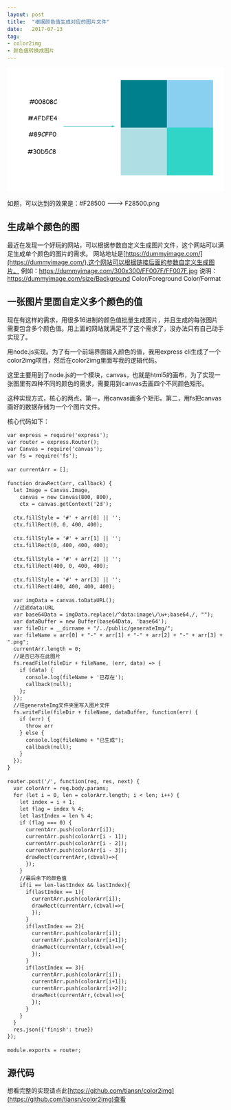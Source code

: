 ```yaml
---
layout: post
title:  "根据颜色值生成对应的图片文件"
date:   2017-07-13
tag:
- color2img
- 颜色值转换成图片
---
```


![color2img](https://raw.githubusercontent.com/tiansn/color2img/master/public/images/color2img.png)

如题，可以达到的效果是：#F28500 ---> F28500.png

## 生成单个颜色的图
最近在发现一个好玩的网站，可以根据参数自定义生成图片文件，这个网站可以满足生成单个颜色的图片的需求。
网站地址是[https://dummyimage.com/](https://dummyimage.com/),这个网站可以根据链接后面的参数自定义生成图片。
例如：https://dummyimage.com/300x300/FF007F/FF007F.jpg
说明：https://dummyimage.com/size/Background Color/Foreground Color/Format

## 一张图片里面自定义多个颜色的值
现在有这样的需求，用很多16进制的颜色值批量生成图片，并且生成的每张图片需要包含多个颜色值。用上面的网站就满足不了这个需求了，没办法只有自己动手实现了。

用node.js实现。为了有一个前端界面输入颜色的值，我用express cli生成了一个color2img项目，然后在color2img里面写我的逻辑代码。

这里主要用到了node.js的一个模块，canvas，也就是html5的画布，为了实现一张图里有四种不同的颜色的需求，需要用到canvas去画四个不同颜色矩形。

这种实现方式，核心的两点。第一，用canvas画多个矩形。第二，用fs把canvas画好的数据存储为一个个图片文件。

核心代码如下：
```
var express = require('express');
var router = express.Router();
var Canvas = require('canvas');
var fs = require('fs');

var currentArr = [];

function drawRect(arr, callback) {
  let Image = Canvas.Image,
    canvas = new Canvas(800, 800),
    ctx = canvas.getContext('2d');

  ctx.fillStyle = '#' + arr[0] || '';
  ctx.fillRect(0, 0, 400, 400);

  ctx.fillStyle = '#' + arr[1] || '';
  ctx.fillRect(0, 400, 400, 400);

  ctx.fillStyle = '#' + arr[2] || '';
  ctx.fillRect(400, 0, 400, 400);

  ctx.fillStyle = '#' + arr[3] || '';
  ctx.fillRect(400, 400, 400, 400);

  var imgData = canvas.toDataURL();
  //过滤data:URL
  var base64Data = imgData.replace(/^data:image\/\w+;base64,/, "");
  var dataBuffer = new Buffer(base64Data, 'base64');
  var fileDir = __dirname + "/../public/generateImg/";
  var fileName = arr[0] + "-" + arr[1] + "-" + arr[2] + "-" + arr[3] + ".png";
  currentArr.length = 0;
  //是否已存在此图片
  fs.readFile(fileDir + fileName, (err, data) => {
    if (data) {
      console.log(fileName + '已存在');
      callback(null);
    };
  });
  //往generateImg文件夹里写入图片文件
  fs.writeFile(fileDir + fileName, dataBuffer, function(err) {
    if (err) {
      throw err
    } else {
      console.log(fileName + "已生成");
      callback(null);
    }
  });
}

router.post('/', function(req, res, next) {
  var colorArr = req.body.params;
  for (let i = 0, len = colorArr.length; i < len; i++) {
    let index = i + 1;
    let flag = index % 4;
    let lastIndex = len % 4;
    if (flag === 0) {
      currentArr.push(colorArr[i]);
      currentArr.push(colorArr[i - 1]);
      currentArr.push(colorArr[i - 2]);
      currentArr.push(colorArr[i - 3]);
      drawRect(currentArr,(cbval)=>{
      });
    }
    //最后余下的颜色值
    if(i == len-lastIndex && lastIndex){
      if(lastIndex == 1){
        currentArr.push(colorArr[i]);
        drawRect(currentArr,(cbval)=>{
        });
      }
      if(lastIndex == 2){
        currentArr.push(colorArr[i]);
        currentArr.push(colorArr[i+1]);
        drawRect(currentArr,(cbval)=>{
        });
      }
      if(lastIndex == 3){
        currentArr.push(colorArr[i]);
        currentArr.push(colorArr[i+1]);
        currentArr.push(colorArr[i+2]);
        drawRect(currentArr,(cbval)=>{
        });
      }
    }
  }
  res.json({'finish': true})
});

module.exports = router;

```

## 源代码
想看完整的实现请点此[https://github.com/tiansn/color2img](https://github.com/tiansn/color2img)查看



